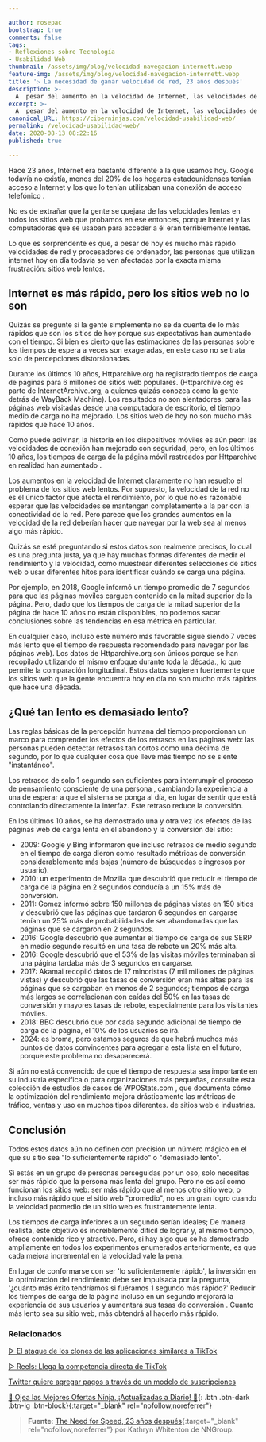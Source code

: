 ```yaml
---

author: rosepac
bootstrap: true
comments: false
tags:
- Reflexiones sobre Tecnología
- Usabilidad Web
thumbnail: /assets/img/blog/velocidad-navegacion-internett.webp
feature-img: /assets/img/blog/velocidad-navegacion-internett.webp
title: '▷ La necesidad de ganar velocidad de red, 23 años después'
description: >-
  A  pesar del aumento en la velocidad de Internet, las velocidades de las páginas web no han mejorado con el paso de los años.
excerpt: >-
  A  pesar del aumento en la velocidad de Internet, las velocidades de las páginas web no han mejorado con el paso de los años.
canonical_URL: https://ciberninjas.com/velocidad-usabilidad-web/
permalink: /velocidad-usabilidad-web/
date: 2020-08-13 08:22:16
published: true

---
```


Hace 23 años, Internet era bastante diferente a la que usamos hoy. Google todavía no existía, menos del 20% de los hogares estadounidenses tenían acceso a Internet y los que lo tenían utilizaban una conexión de acceso telefónico .

No es de extrañar que la gente se quejara de las velocidades lentas en todos los sitios web que probamos en ese entonces, porque Internet y las computadoras que se usaban para acceder a él eran terriblemente lentas.

Lo que es sorprendente es que, a pesar de hoy es mucho más rápido velocidades de red y procesadores de ordenador, las personas que utilizan internet hoy en día todavía se ven afectadas por la exacta misma frustración: sitios web lentos.

## **Internet es más rápido, pero los sitios web no lo son**

Quizás se pregunte si la gente simplemente no se da cuenta de lo más rápidos que son los sitios de hoy porque sus expectativas han aumentado con el tiempo. Si bien es cierto que las estimaciones de las personas sobre los tiempos de espera a veces son exageradas, en este caso no se trata solo de percepciones distorsionadas.

Durante los últimos 10 años, Httparchive.org ha registrado tiempos de carga de páginas para 6 millones de sitios web populares. (Httparchive.org es parte de InternetArchive.org, a quienes quizás conozca como la gente detrás de WayBack Machine). Los resultados no son alentadores: para las páginas web visitadas desde una computadora de escritorio, el tiempo medio de carga no ha mejorado. Los sitios web de hoy no son mucho más rápidos que hace 10 años.

Como puede adivinar, la historia en los dispositivos móviles es aún peor: las velocidades de conexión han mejorado con seguridad, pero, en los últimos 10 años, los tiempos de carga de la página móvil rastreados por Httparchive en realidad han aumentado .

Los aumentos en la velocidad de Internet claramente no han resuelto el problema de los sitios web lentos. Por supuesto, la velocidad de la red no es el único factor que afecta el rendimiento, por lo que no es razonable esperar que las velocidades se mantengan completamente a la par con la conectividad de la red. Pero parece que los grandes aumentos en la velocidad de la red deberían hacer que navegar por la web sea ​​al menos algo más rápido.

Quizás se esté preguntando si estos datos son realmente precisos, lo cual es una pregunta justa, ya que hay muchas formas diferentes de medir el rendimiento y la velocidad, como muestrear diferentes selecciones de sitios web o usar diferentes hitos para identificar cuándo se carga una página. 

Por ejemplo, en 2018, Google informó un tiempo promedio de 7 segundos para que las páginas móviles carguen contenido en la mitad superior de la página. Pero, dado que los tiempos de carga de la mitad superior de la página de hace 10 años no están disponibles, no podemos sacar conclusiones sobre las tendencias en esa métrica en particular.

En cualquier caso, incluso este número más favorable sigue siendo 7 veces más lento que el tiempo de respuesta recomendado para navegar por las páginas web). Los datos de Httparchive.org son únicos porque se han recopilado utilizando el mismo enfoque durante toda la década., lo que permite la comparación longitudinal. Estos datos sugieren fuertemente que los sitios web que la gente encuentra hoy en día no son mucho más rápidos que hace una década.

## **¿Qué tan lento es demasiado lento?**

Las reglas básicas de la percepción humana del tiempo proporcionan un marco para comprender los efectos de los retrasos en las páginas web: las personas pueden detectar retrasos tan cortos como una décima de segundo, por lo que cualquier cosa que lleve más tiempo no se siente "instantáneo".

Los retrasos de solo 1 segundo son suficientes para interrumpir el proceso de pensamiento consciente de una persona , cambiando la experiencia a una de esperar a que el sistema se ponga al día, en lugar de sentir que está controlando directamente la interfaz. Este retraso reduce la conversión.

En los últimos 10 años, se ha demostrado una y otra vez los efectos de las páginas web de carga lenta en el abandono y la conversión del sitio:

- 2009: Google y Bing informaron que incluso retrasos de medio segundo en el tiempo de carga dieron como resultado métricas de conversión considerablemente más bajas (número de búsquedas e ingresos por usuario).
- 2010: un experimento de Mozilla que descubrió que reducir el tiempo de carga de la página en 2 segundos conducía a un 15% más de conversión.
- 2011: Gomez informó sobre 150 millones de páginas vistas en 150 sitios y descubrió que las páginas que tardaron 6 segundos en cargarse tenían un 25% más de probabilidades de ser abandonadas que las páginas que se cargaron en 2 segundos.
- 2016: Google descubrió que aumentar el tiempo de carga de sus SERP en medio segundo resultó en una tasa de rebote un 20% más alta.
- 2016: Google descubrió que el 53% de las visitas móviles terminaban si una página tardaba más de 3 segundos en cargarse.
- 2017: Akamai recopiló datos de 17 minoristas (7 mil millones de páginas vistas) y descubrió que las tasas de conversión eran más altas para las páginas que se cargaban en menos de 2 segundos; tiempos de carga más largos se correlacionan con caídas del 50% en las tasas de conversión y mayores tasas de rebote, especialmente para los visitantes móviles.
- 2018: BBC descubrió que por cada segundo adicional de tiempo de carga de la página, el 10% de los usuarios se irá.
- 2024: es broma, pero estamos seguros de que habrá muchos más puntos de datos convincentes para agregar a esta lista en el futuro, porque este problema no desaparecerá.

Si aún no está convencido de que el tiempo de respuesta sea importante en su industria específica o para organizaciones más pequeñas, consulte esta colección de estudios de casos de WPOStats.com , que documenta cómo la optimización del rendimiento mejora drásticamente las métricas de tráfico, ventas y uso en muchos tipos diferentes. de sitios web e industrias.

## **Conclusión**

Todos estos datos aún no definen con precisión un número mágico en el que su sitio sea "lo suficientemente rápido" o "demasiado lento".

Si estás en un grupo de personas perseguidas por un oso, solo necesitas ser más rápido que la persona más lenta del grupo. Pero no es así como funcionan los sitios web: ser más rápido que al menos otro sitio web, o incluso más rápido que el sitio web "promedio", no es un gran logro cuando la velocidad promedio de un sitio web es frustrantemente lenta.

Los tiempos de carga inferiores a un segundo serían ideales; De manera realista, este objetivo es increíblemente difícil de lograr y, al mismo tiempo, ofrece contenido rico y atractivo. Pero, si hay algo que se ha demostrado ampliamente en todos los experimentos enumerados anteriormente, es que cada mejora incremental en la velocidad vale la pena.

En lugar de conformarse con ser 'lo suficientemente rápido', la inversión en la optimización del rendimiento debe ser impulsada por la pregunta, '¿cuánto más éxito tendríamos si fuéramos 1 segundo más rápido?' Reducir los tiempos de carga de la página incluso en un segundo mejorará la experiencia de sus usuarios y aumentará sus tasas de conversión . Cuanto más lento sea su sitio web, más obtendrá al hacerlo más rápido.

### **Relacionados** <!-- omit in toc -->

[▷ El ataque de los clones de las aplicaciones similares a TikTok](https://ciberninjas.com/clones-tiktok/)

[▷ Reels: Llega la competencia directa de TikTok](https://ciberninjas.com/reels-instagram/)

[Twitter quiere agregar pagos a través de un modelo de suscripciones](https://ciberninjas.com/twitter-quiere-agregar-suscripciones/)

[🎁 Ojea las Mejores Ofertas Ninja, ¡Actualizadas a Diario! 🛒](https://www.amazon.es/shop/cibercursos){: .btn .btn-dark .btn-lg .btn-block}{:target="_blank" rel="nofollow,noreferrer"}

> **Fuente**: [The Need for Speed, 23 años después](https://www.nngroup.com/articles/the-need-for-speed){:target="_blank" rel="nofollow,noreferrer"} por Kathryn Whitenton de NNGroup.
